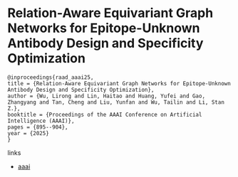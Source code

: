 # Relation-Aware Equivariant Graph Networks for Epitope-Unknown Antibody Design and Specificity Optimization

```
@inproceedings{raad_aaai25,
title = {Relation-Aware Equivariant Graph Networks for Epitope-Unknown Antibody Design and Specificity Optimization},
author = {Wu, Lirong and Lin, Haitao and Huang, Yufei and Gao, Zhangyang and Tan, Cheng and Liu, Yunfan and Wu, Tailin and Li, Stan Z.},
booktitle = {Proceedings of the AAAI Conference on Artificial Intelligence (AAAI)},
pages = {895--904},
year = {2025}
}
```

links
- [aaai](https://ojs.aaai.org/index.php/AAAI/article/view/32074)
